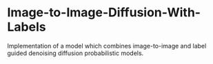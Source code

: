 # Image-to-Image-Diffusion-With-Labels
Implementation of a model which combines image-to-image and label guided denoising diffusion probabilistic models.
